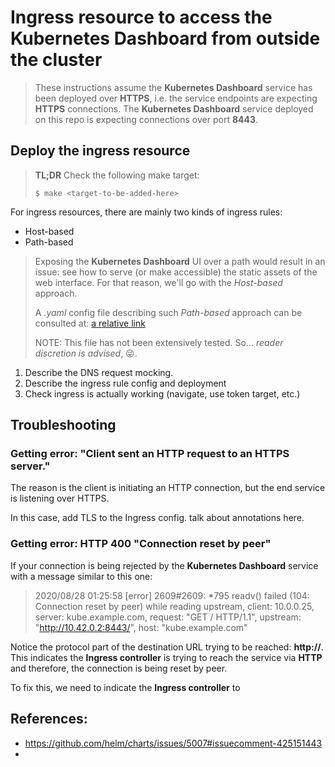 # Ingress resource to access the Kubernetes Dashboard from outside the cluster

> These instructions assume the **Kubernetes Dashboard** service has been deployed over **HTTPS**, i.e. the service endpoints are expecting **HTTPS** connections.
> The **Kubernetes Dashboard** service deployed on this repo is expecting connections over port **8443**.

## Deploy the ingress resource

> **TL;DR** Check the following make target:
> ```console
> $ make <target-to-be-added-here>
> ```
>

For ingress resources, there are mainly two kinds of ingress rules:
* Host-based
* Path-based

> Exposing the **Kubernetes Dashboard** UI over a path would result in an issue: see how to serve (or make accessible) the static assets of the web interface. For that reason, we'll go with the *Host-based* approach.
>
> A *.yaml* config file describing such *Path-based* approach can be consulted at: [a relative link](dashboard-ingress-path.yaml)
>
> NOTE: This file has not been extensively tested. So... *reader discretion is advised*, :stuck_out_tongue_winking_eye:.

1. Describe the DNS request mocking.
2. Describe the ingress rule config and deployment
3. Check ingress is actually working (navigate, use token target, etc.)

## Troubleshooting

### Getting error: "Client sent an HTTP request to an HTTPS server."

The reason is the client is initiating an HTTP connection, but the end service is listening over HTTPS.

In this case, add TLS to the Ingress config. talk about annotations here.

### Getting error: HTTP 400 "Connection reset by peer"

If your connection is being rejected by the **Kubernetes Dashboard** service with a message similar to this one:

> 2020/08/28 01:25:58 [error] 2609#2609: *795 readv() failed (104: Connection reset by peer) while reading upstream, client: 10.0.0.25, server: kube.example.com, request: "GET / HTTP/1.1", upstream: "http://10.42.0.2:8443/", host: "kube.example.com"
>

Notice the protocol part of the destination URL trying to be reached: **http://**. This indicates the **Ingress controller** is trying to reach the service via **HTTP** and therefore, the connection is being reset by peer.

To fix this, we need to indicate the **Ingress controller** to

## References:
* https://github.com/helm/charts/issues/5007#issuecomment-425151443
*
